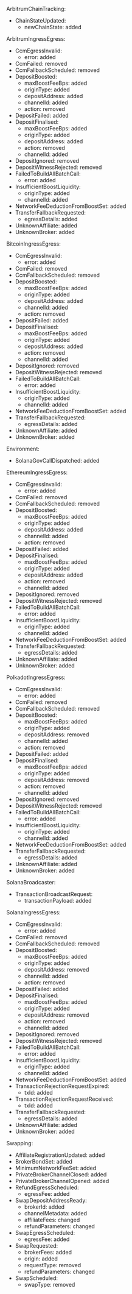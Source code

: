ArbitrumChainTracking:
  - ChainStateUpdated:
    - newChainState: added

ArbitrumIngressEgress:
  - CcmEgressInvalid:
    - error: added
  - CcmFailed: removed
  - CcmFallbackScheduled: removed
  - DepositBoosted:
    - maxBoostFeeBps: added
    - originType: added
    - depositAddress: added
    - channelId: added
    - action: removed
  - DepositFailed: added
  - DepositFinalised:
    - maxBoostFeeBps: added
    - originType: added
    - depositAddress: added
    - action: removed
    - channelId: added
  - DepositIgnored: removed
  - DepositWitnessRejected: removed
  - FailedToBuildAllBatchCall:
    - error: added
  - InsufficientBoostLiquidity:
    - originType: added
    - channelId: added
  - NetworkFeeDeductionFromBoostSet: added
  - TransferFallbackRequested:
    - egressDetails: added
  - UnknownAffiliate: added
  - UnknownBroker: added

BitcoinIngressEgress:
  - CcmEgressInvalid:
    - error: added
  - CcmFailed: removed
  - CcmFallbackScheduled: removed
  - DepositBoosted:
    - maxBoostFeeBps: added
    - originType: added
    - depositAddress: added
    - channelId: added
    - action: removed
  - DepositFailed: added
  - DepositFinalised:
    - maxBoostFeeBps: added
    - originType: added
    - depositAddress: added
    - action: removed
    - channelId: added
  - DepositIgnored: removed
  - DepositWitnessRejected: removed
  - FailedToBuildAllBatchCall:
    - error: added
  - InsufficientBoostLiquidity:
    - originType: added
    - channelId: added
  - NetworkFeeDeductionFromBoostSet: added
  - TransferFallbackRequested:
    - egressDetails: added
  - UnknownAffiliate: added
  - UnknownBroker: added

Environment:
  - SolanaGovCallDispatched: added

EthereumIngressEgress:
  - CcmEgressInvalid:
    - error: added
  - CcmFailed: removed
  - CcmFallbackScheduled: removed
  - DepositBoosted:
    - maxBoostFeeBps: added
    - originType: added
    - depositAddress: added
    - channelId: added
    - action: removed
  - DepositFailed: added
  - DepositFinalised:
    - maxBoostFeeBps: added
    - originType: added
    - depositAddress: added
    - action: removed
    - channelId: added
  - DepositIgnored: removed
  - DepositWitnessRejected: removed
  - FailedToBuildAllBatchCall:
    - error: added
  - InsufficientBoostLiquidity:
    - originType: added
    - channelId: added
  - NetworkFeeDeductionFromBoostSet: added
  - TransferFallbackRequested:
    - egressDetails: added
  - UnknownAffiliate: added
  - UnknownBroker: added

PolkadotIngressEgress:
  - CcmEgressInvalid:
    - error: added
  - CcmFailed: removed
  - CcmFallbackScheduled: removed
  - DepositBoosted:
    - maxBoostFeeBps: added
    - originType: added
    - depositAddress: removed
    - channelId: added
    - action: removed
  - DepositFailed: added
  - DepositFinalised:
    - maxBoostFeeBps: added
    - originType: added
    - depositAddress: removed
    - action: removed
    - channelId: added
  - DepositIgnored: removed
  - DepositWitnessRejected: removed
  - FailedToBuildAllBatchCall:
    - error: added
  - InsufficientBoostLiquidity:
    - originType: added
    - channelId: added
  - NetworkFeeDeductionFromBoostSet: added
  - TransferFallbackRequested:
    - egressDetails: added
  - UnknownAffiliate: added
  - UnknownBroker: added

SolanaBroadcaster:
  - TransactionBroadcastRequest:
    - transactionPayload: added

SolanaIngressEgress:
  - CcmEgressInvalid:
    - error: added
  - CcmFailed: removed
  - CcmFallbackScheduled: removed
  - DepositBoosted:
    - maxBoostFeeBps: added
    - originType: added
    - depositAddress: removed
    - channelId: added
    - action: removed
  - DepositFailed: added
  - DepositFinalised:
    - maxBoostFeeBps: added
    - originType: added
    - depositAddress: removed
    - action: removed
    - channelId: added
  - DepositIgnored: removed
  - DepositWitnessRejected: removed
  - FailedToBuildAllBatchCall:
    - error: added
  - InsufficientBoostLiquidity:
    - originType: added
    - channelId: added
  - NetworkFeeDeductionFromBoostSet: added
  - TransactionRejectionRequestExpired:
    - txId: added
  - TransactionRejectionRequestReceived:
    - txId: added
  - TransferFallbackRequested:
    - egressDetails: added
  - UnknownAffiliate: added
  - UnknownBroker: added

Swapping:
  - AffiliateRegistrationUpdated: added
  - BrokerBondSet: added
  - MinimumNetworkFeeSet: added
  - PrivateBrokerChannelClosed: added
  - PrivateBrokerChannelOpened: added
  - RefundEgressScheduled:
    - egressFee: added
  - SwapDepositAddressReady:
    - brokerId: added
    - channelMetadata: added
    - affiliateFees: changed
    - refundParameters: changed
  - SwapEgressScheduled:
    - egressFee: added
  - SwapRequested:
    - brokerFees: added
    - origin: added
    - requestType: removed
    - refundParameters: changed
  - SwapScheduled:
    - swapType: removed
